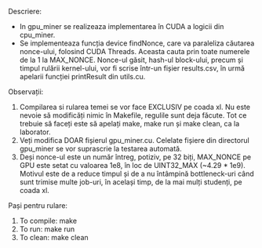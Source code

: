 Descriere:

- In gpu_miner se realizeaza implementarea în CUDA a logicii din cpu_miner.
- Se implementeaza funcția device findNonce, care va paraleliza căutarea nonce-ului, folosind CUDA Threads. Aceasta cauta prin toate numerele de la 1 la MAX_NONCE.
Nonce-ul găsit, hash-ul block-ului, precum și timpul rulării kernel-ului, vor fi scrise într-un fișier results.csv, în urmă apelarii funcției printResult din utils.cu.

Observații:

1. Compilarea si rularea temei se vor face EXCLUSIV pe coada xl. Nu este nevoie să modificăți nimic în Makefile, regulile sunt deja făcute. Tot ce trebuie să faceți este să apelați make, make run și make clean, ca la laborator.
2. Veți modifica DOAR fișierul gpu_miner.cu. Celelate fișiere din directorul gpu_miner se vor suprascrie la testarea automată.
3. Deși nonce-ul este un număr întreg, potiziv, pe 32 biți, MAX_NONCE pe GPU este setat cu valoarea 1e8, în loc de UINT32_MAX (~4.29 * 1e9). Motivul este de a reduce timpul și de a nu întâmpină bottleneck-uri când sunt trimise multe job-uri, în același timp, de la mai mulți studenți, pe coada xl.

Pași pentru rulare:

1. To compile:  make
2. To run:      make run
3. To clean:    make clean
